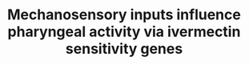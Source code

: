 ---
annotations:
- id: PW:0001502
  parent: signaling pathway
  type: Pathway Ontology
  value: mechanotransduction pathway
- id: PW:0000003
  parent: signaling pathway
  type: Pathway Ontology
  value: signaling pathway
authors:
- Nbhatla
- Thomas
- MaintBot
- Khanspers
- Elisa
- RaatsS
- Egonw
description: ''
last-edited: 2021-05-27
organisms:
- Caenorhabditis elegans
redirect_from:
- /index.php/Pathway:WP1765
- /instance/WP1765
- /instance/WP1765_r123563
revision: r123563
schema-jsonld:
- '@context': https://schema.org/
  '@id': https://wikipathways.github.io/pathways/WP1765.html
  '@type': Dataset
  creator:
    '@type': Organization
    name: WikiPathways
  description: ''
  keywords:
  - avr-14
  - avr-15
  - eat-18
  - eat-2
  - eat-4
  - egl-30
  - goa-1
  - unc-25
  - unc-7
  license: CC0
  name: Mechanosensory inputs influence pharyngeal activity via ivermectin sensitivity
    genes
seo: CreativeWork
title: Mechanosensory inputs influence pharyngeal activity via ivermectin sensitivity
  genes
wpid: WP1765
---